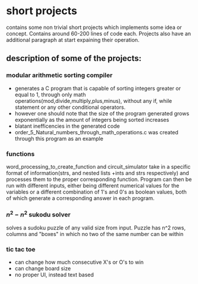 # short projects

contains some non trivial short projects which implements some idea or concept. Contains around 60-200 lines of code each. Projects also have an additional paragraph at start expaining their operation.


## description of some of the projects:

### modular arithmetic sorting compiler
* generates a C program that is capable of sorting integers greater or equal to 1, through only math operations(mod,divide,multiply,plus,minus), without any if, while statement or any other conditional operators.
* however one should note that the size of the program generated grows exponentially as the amount of integers being sorted increases
* blatant inefficencies in the generated code
* order_5_Natural_numbers_through_math_operations.c was created through this program as an example

### functions
word_processing_to_create_function and circuit_simulator take in a specific format of information(strs, and nested lists +ints and strs respectively) and processes them to the proper corresponding function. Program can then be run with different inputs, either being different numerical values for the variables or a different combination of 1's and 0's as boolean values, both of which generate a corresponding answer in each program.

### $n^{2} - n^{2}$ sukodu solver
solves a sudoku puzzle of any valid size from input. Puzzle has n^2 rows, columns and "boxes" in which no two of the same number can be within

### tic tac toe
* can change how much consecutive X's or O's to win
* can change board size
* no proper UI, instead text based


